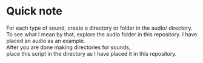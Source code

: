 # Quick note
For each type of sound, create a directory or folder in the audio/ directory.
<br/>To see what I mean by that, explore the audio folder in this repository. I have placed an audio as an example.
<br/>After you are done making directories for sounds,
<br/>place this script in the directory as I have placed it in this repository.
